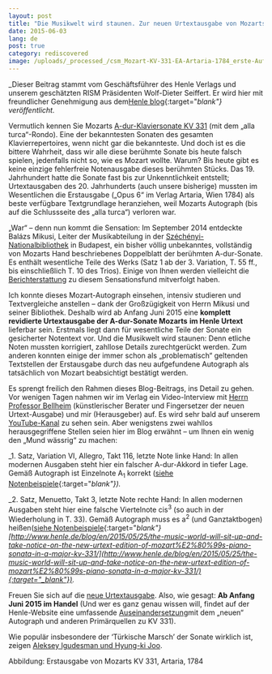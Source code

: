 ```yaml
---
layout: post
title: "Die Musikwelt wird staunen. Zur neuen Urtextausgabe von Mozarts Klaviersonate A-dur KV 331"
date: 2015-06-03
lang: de
post: true
category: rediscovered
image: /uploads/_processed_/csm_Mozart-KV-331-EA-Artaria-1784_erste-Auflage_73146a8a1b.jpg
---
```



_Dieser Beitrag stammt vom Geschäftsführer des Henle Verlags und unserem geschätzten RISM Präsidenten Wolf-Dieter Seiffert. Er wird hier mit freundlicher Genehmigung aus dem[Henle blog](http://www.henle.de/blog/en/2015/05/25/the-music-world-will-sit-up-and-take-notice-on-the-new-urtext-edition-of-mozart%E2%80%99s-piano-sonata-in-a-major-kv-331/){:target="_blank"} veröffentlicht._

Vermutlich kennen Sie Mozarts [A-dur-Klaviersonate KV 331](https://www.youtube.com/watch?v=6X6zE_YiOvM) (mit dem „alla turca“-Rondo). Eine der bekanntesten Sonaten des gesamten Klavierrepertoires, wenn nicht gar die bekannteste. Und doch ist es die bittere Wahrheit, dass wir alle diese berühmte Sonate bis heute falsch spielen, jedenfalls nicht so, wie es Mozart wollte. Warum? Bis heute gibt es keine einzige fehlerfreie Notenausgabe dieses berühmten Stücks. Das 19. Jahrhundert hatte die Sonate fast bis zur Unkenntlichkeit entstellt; Urtextausgaben des 20. Jahrhunderts (auch unsere bisherige) mussten im Wesentlichen die Erstausgabe („Opus 6“ im Verlag Artaria, Wien 1784) als beste verfügbare Textgrundlage heranziehen, weil Mozarts Autograph (bis auf die Schlussseite des „alla turca“) verloren war.

„War“ – denn nun kommt die Sensation: Im September 2014 entdeckte Balázs Mikusi, Leiter der Musikabteilung in der [Széchényi-Nationalbibliothek](http://www.oszk.hu/en) in Budapest, ein bisher völlig unbekanntes, vollständig von Mozarts Hand beschriebenes Doppelblatt der berühmten A-dur-Sonate. Es enthält wesentliche Teile des Werks (Satz 1 ab der 3. Variation, T. 55 ff., bis einschließlich T. 10 des Trios). Einige von Ihnen werden vielleicht die [Berichterstattung](http://www.theguardian.com/music/tomserviceblog/2014/sep/29/mozart-piano-sonata-manuscript-budapest) zu diesem Sensationsfund mitverfolgt haben.

Ich konnte dieses Mozart-Autograph einsehen, intensiv studieren und Textvergleiche anstellen – dank der Großzügigkeit von Herrn Mikusi und seiner Bibliothek. Deshalb wird ab Anfang Juni 2015 eine **komplett revidierte Urtextausgabe der A-dur-Sonate Mozarts**  **im Henle Urtext** lieferbar sein. Erstmals liegt dann für wesentliche Teile der Sonate ein gesicherter Notentext vor. Und die Musikwelt wird staunen: Denn etliche Noten mussten korrigiert, zahllose Details zurechtgerückt werden. Zum anderen konnten einige der immer schon als „problematisch“ geltenden Textstellen der Erstausgabe durch das neu aufgefundene Autograph als tatsächlich von Mozart beabsichtigt bestätigt werden.

Es sprengt freilich den Rahmen dieses Blog-Beitrags, ins Detail zu gehen. Vor wenigen Tagen nahmen wir im Verlag ein Video-Interview mit [Herrn Professor Bellheim](http://www.henle.de/de/der-verlag/autoren/markus-bellheim.html) (künstlerischer Berater und Fingersetzer der neuen Urtext-Ausgabe) und mir (Herausgeber) auf. Es wird sehr bald auf unserem [YouTube-Kanal](https://www.youtube.com/user/Henleverlag) zu sehen sein. Aber wenigstens zwei wahllos herausgegriffene Stellen seien hier im Blog erwähnt – um Ihnen ein wenig den „Mund wässrig“ zu machen:

_1. Satz, Variation VI, Allegro, Takt 116, letzte Note linke Hand: In allen modernen Ausgaben steht hier ein falscher A-dur-Akkord in tiefer Lage. Gemäß Autograph ist Einzelnote A<sub>1</sub> korrekt ([siehe Notenbeispiele](http://www.henle.de/blog/de/2015/05/25/die-musikwelt-wird-staunen-zur-neuen-urtextausgabe-von-mozarts-klaviersonate-a-dur-kv-331/){:target="_blank"})._

_2. Satz, Menuetto, Takt 3, letzte Note rechte Hand: In allen modernen Ausgaben steht hier eine falsche Viertelnote cis<sup>3</sup> (so auch in der Wiederholung in T. 33). Gemäß Autograph muss es a<sup>2</sup> (und Ganztaktbogen) heißen([siehe Notenbeispiele](http://www.henle.de/blog/de/2015/05/25/die-musikwelt-wird-staunen-zur-neuen-urtextausgabe-von-mozarts-klaviersonate-a-dur-kv-331/){:target="_blank"}[http://www.henle.de/blog/en/2015/05/25/the-music-world-will-sit-up-and-take-notice-on-the-new-urtext-edition-of-mozart%E2%80%99s-piano-sonata-in-a-major-kv-331/](http://www.henle.de/blog/en/2015/05/25/the-music-world-will-sit-up-and-take-notice-on-the-new-urtext-edition-of-mozart%E2%80%99s-piano-sonata-in-a-major-kv-331/){:target="_blank"})._

Freuen Sie sich auf die [neue Urtextausgabe](http://www.henle.de/de/detail/index.html?Titel=Klaviersonate+A-dur+KV+331+%28300i%29+mit+t%C3%BCrkischem+Marsch+%28Alla+Turca%29_1300). Also, wie gesagt: **Ab Anfang Juni 2015 im Handel** (Und wer es ganz genau wissen will, findet auf der Henle-Website eine umfassende [Auseinandersetzung](http://www.henle.de/download/KB_ausfuehrlich/1300de.pdf)mit dem „neuen“ Autograph und anderen Primärquellen zu KV 331).

Wie populär insbesondere der ‘Türkische Marsch’ der Sonate wirklich ist, zeigen [Aleksey Igudesman und Hyung-ki Joo](http://www.youtube.com/watch?v=906_vLPziZY&sns=em).

Abbildung: Erstausgabe von Mozarts KV 331, Artaria, 1784

<script type="text/javascript">var switchTo5x=true;</script><script type="text/javascript" src="http://w.sharethis.com/button/buttons.js"></script><script type="text/javascript">stLight.options({publisher: "9b601438-1ce1-49d8-bfd7-9cff5df54c17", doNotHash: false, doNotCopy: false, hashAddressBar: false});</script>